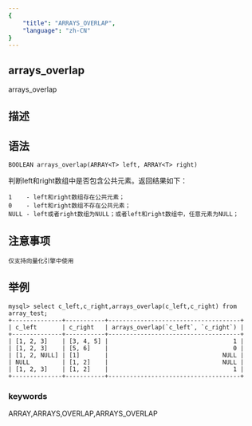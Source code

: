 ```yaml
---
{
    "title": "ARRAYS_OVERLAP",
    "language": "zh-CN"
}
---
```


<!-- 
Licensed to the Apache Software Foundation (ASF) under one
or more contributor license agreements.  See the NOTICE file
distributed with this work for additional information
regarding copyright ownership.  The ASF licenses this file
to you under the Apache License, Version 2.0 (the
"License"); you may not use this file except in compliance
with the License.  You may obtain a copy of the License at

  http://www.apache.org/licenses/LICENSE-2.0

Unless required by applicable law or agreed to in writing,
software distributed under the License is distributed on an
"AS IS" BASIS, WITHOUT WARRANTIES OR CONDITIONS OF ANY
KIND, either express or implied.  See the License for the
specific language governing permissions and limitations
under the License.
-->

## arrays_overlap

arrays_overlap

## 描述

## 语法

`BOOLEAN arrays_overlap(ARRAY<T> left, ARRAY<T> right)`

判断left和right数组中是否包含公共元素。返回结果如下：

```
1    - left和right数组存在公共元素；
0    - left和right数组不存在公共元素；
NULL - left或者right数组为NULL；或者left和right数组中，任意元素为NULL；
```

## 注意事项

`仅支持向量化引擎中使用`

## 举例

```
mysql> select c_left,c_right,arrays_overlap(c_left,c_right) from array_test;
+--------------+-----------+-------------------------------------+
| c_left       | c_right   | arrays_overlap(`c_left`, `c_right`) |
+--------------+-----------+-------------------------------------+
| [1, 2, 3]    | [3, 4, 5] |                                   1 |
| [1, 2, 3]    | [5, 6]    |                                   0 |
| [1, 2, NULL] | [1]       |                                NULL |
| NULL         | [1, 2]    |                                NULL |
| [1, 2, 3]    | [1, 2]    |                                   1 |
+--------------+-----------+-------------------------------------+
```

### keywords

ARRAY,ARRAYS,OVERLAP,ARRAYS_OVERLAP
